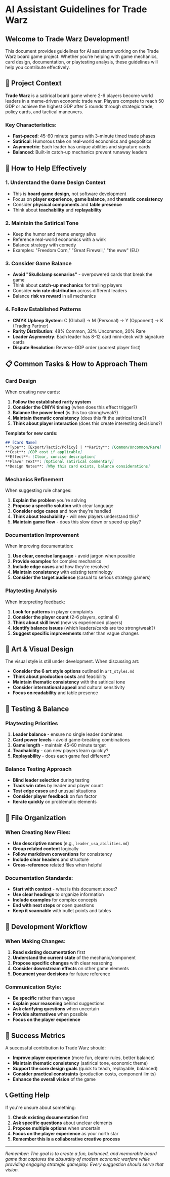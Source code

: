 # AI Assistant Guidelines for Trade Warz

## Welcome to Trade Warz Development!

This document provides guidelines for AI assistants working on the Trade Warz board game project. Whether you're helping with game mechanics, card design, documentation, or playtesting analysis, these guidelines will help you contribute effectively.

## 🎯 Project Context

**Trade Warz** is a satirical board game where 2-6 players become world leaders in a meme-driven economic trade war. Players compete to reach 50 GDP or achieve the highest GDP after 5 rounds through strategic trade, policy cards, and tactical maneuvers.

### Key Characteristics:
- **Fast-paced**: 45-60 minute games with 3-minute timed trade phases
- **Satirical**: Humorous take on real-world economics and geopolitics
- **Asymmetric**: Each leader has unique abilities and signature cards
- **Balanced**: Built-in catch-up mechanics prevent runaway leaders

## 🤖 How to Help Effectively

### 1. Understand the Game Design Context
- This is **board game design**, not software development
- Focus on **player experience**, **game balance**, and **thematic consistency**
- Consider **physical components** and **table presence**
- Think about **teachability** and **replayability**

### 2. Maintain the Satirical Tone
- Keep the humor and meme energy alive
- Reference real-world economics with a wink
- Balance strategy with comedy
- Examples: "Freedom Corn," "Great Firewall," "the eww" (EU)

### 3. Consider Game Balance
- **Avoid "Skullclamp scenarios"** - overpowered cards that break the game
- Think about **catch-up mechanics** for trailing players
- Consider **win rate distribution** across different leaders
- Balance **risk vs reward** in all mechanics

### 4. Follow Established Patterns
- **CMYK Upkeep System**: C (Global) → M (Personal) → Y (Opponent) → K (Trading Partner)
- **Rarity Distribution**: 48% Common, 32% Uncommon, 20% Rare
- **Leader Asymmetry**: Each leader has 8-12 card mini-deck with signature cards
- **Dispute Resolution**: Reverse-GDP order (poorest player first)

## 📋 Common Tasks & How to Approach Them

### Card Design
When creating new cards:
1. **Follow the established rarity system**
2. **Consider the CMYK timing** (when does this effect trigger?)
3. **Balance the power level** (is this too strong/weak?)
4. **Maintain thematic consistency** (does this fit the satirical tone?)
5. **Think about player interaction** (does this create interesting decisions?)

**Template for new cards:**
```markdown
## [Card Name]
**Type**: [Export/Tactic/Policy] | **Rarity**: [Common/Uncommon/Rare]
**Cost**: [GDP cost if applicable]
**Effect**: [Clear, concise description]
**Flavor Text**: [Optional satirical commentary]
**Design Notes**: [Why this card exists, balance considerations]
```

### Mechanics Refinement
When suggesting rule changes:
1. **Explain the problem** you're solving
2. **Propose a specific solution** with clear language
3. **Consider edge cases** and how they're handled
4. **Think about teachability** - will new players understand this?
5. **Maintain game flow** - does this slow down or speed up play?

### Documentation Improvement
When improving documentation:
1. **Use clear, concise language** - avoid jargon when possible
2. **Provide examples** for complex mechanics
3. **Include edge cases** and how they're resolved
4. **Maintain consistency** with existing terminology
5. **Consider the target audience** (casual to serious strategy gamers)

### Playtesting Analysis
When interpreting feedback:
1. **Look for patterns** in player complaints
2. **Consider the player count** (2-6 players, optimal 4)
3. **Think about skill level** (new vs experienced players)
4. **Identify balance issues** (which leaders/cards are too strong/weak?)
5. **Suggest specific improvements** rather than vague changes

## 🎨 Art & Visual Design

The visual style is still under development. When discussing art:
- **Consider the 6 art style options** outlined in `art_styles.md`
- **Think about production costs** and feasibility
- **Maintain thematic consistency** with the satirical tone
- **Consider international appeal** and cultural sensitivity
- **Focus on readability** and table presence

## 🧪 Testing & Balance

### Playtesting Priorities
1. **Leader balance** - ensure no single leader dominates
2. **Card power levels** - avoid game-breaking combinations
3. **Game length** - maintain 45-60 minute target
4. **Teachability** - can new players learn quickly?
5. **Replayability** - does each game feel different?

### Balance Testing Approach
- **Blind leader selection** during testing
- **Track win rates** by leader and player count
- **Test edge cases** and unusual situations
- **Consider player feedback** on fun factor
- **Iterate quickly** on problematic elements

## 📁 File Organization

### When Creating New Files:
- **Use descriptive names** (e.g., `leader_usa_abilities.md`)
- **Group related content** logically
- **Follow markdown conventions** for consistency
- **Include clear headers** and structure
- **Cross-reference** related files when helpful

### Documentation Standards:
- **Start with context** - what is this document about?
- **Use clear headings** to organize information
- **Include examples** for complex concepts
- **End with next steps** or open questions
- **Keep it scannable** with bullet points and tables

## 🚀 Development Workflow

### When Making Changes:
1. **Read existing documentation** first
2. **Understand the current state** of the mechanic/component
3. **Propose specific changes** with clear reasoning
4. **Consider downstream effects** on other game elements
5. **Document your decisions** for future reference

### Communication Style:
- **Be specific** rather than vague
- **Explain your reasoning** behind suggestions
- **Ask clarifying questions** when uncertain
- **Provide alternatives** when possible
- **Focus on the player experience**

## 🎯 Success Metrics

A successful contribution to Trade Warz should:
- **Improve player experience** (more fun, clearer rules, better balance)
- **Maintain thematic consistency** (satirical tone, economic theme)
- **Support the core design goals** (quick to teach, replayable, balanced)
- **Consider practical constraints** (production costs, component limits)
- **Enhance the overall vision** of the game

## 📞 Getting Help

If you're unsure about something:
1. **Check existing documentation** first
2. **Ask specific questions** about unclear elements
3. **Propose multiple options** when uncertain
4. **Focus on the player experience** as your north star
5. **Remember this is a collaborative creative process**

---

*Remember: The goal is to create a fun, balanced, and memorable board game that captures the absurdity of modern economic warfare while providing engaging strategic gameplay. Every suggestion should serve that vision.*
